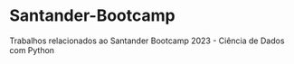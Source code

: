 # Santander-Bootcamp
Trabalhos relacionados ao Santander Bootcamp 2023 - Ciência de Dados com Python
